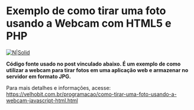 # Exemplo de como tirar uma foto usando a Webcam com HTML5 e PHP

[![N|Solid](https://velhobit.com.br/wp-content/themes/vale/images/logo-velho-bit.jpg)](https://velhobit.com.br)

**Código fonte usado no post vinculado abaixo. É um exemplo de como utilizar a webcam para tirar fotos em uma aplicação web e armazenar no servidor em formato JPG.**

Para mais detalhes e informações, acesse: https://velhobit.com.br/programacao/como-tirar-uma-foto-usando-a-webcam-javascript-html.html
